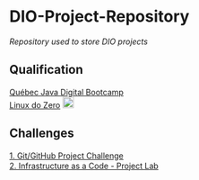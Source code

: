 # DIO-Project-Repository
*Repository used to store DIO projects*

## Qualification
[Québec Java Digital Bootcamp](https://web.dio.me/track/quebec-java-digital) <img src="https://icon-library.com/images/completed-icon/completed-icon-6.jpg" width="15" height="15"><br>
[Linux do Zero](https://web.dio.me/track/linux-do-zero) <img src="https://icon-library.com/images/progress-icon-png/progress-icon-png-28.jpg" width="20" height="20"><br>

## Challenges
[1. Git/GitHub Project Challenge](https://github.com/msc6272/DIO-Project-Repository) <img src="https://icon-library.com/images/completed-icon/completed-icon-6.jpg" width="15" height="15"><br>
[2. Infrastructure as a Code - Project Lab]() <img src="https://icon-library.com/images/completed-icon/completed-icon-6.jpg" width="15" height="15"><br>


<!--
In Progress: <img src="https://images.assetsdelivery.com/compings_v2/roxanabalint/roxanabalint1310/roxanabalint131000294.jpg" width="75" height="37.5">
In Progress: <img src="https://icon-library.com/images/progress-icon-png/progress-icon-png-28.jpg" width="75" height="37.5">
Pending: <img src="https://icon-library.com/images/dda8522d9c_92246.png" width="75" height="37.5">
Completed: <img src="https://icon-library.com/images/completed-icon/completed-icon-6.jpg" width="15" height="15">
-->
